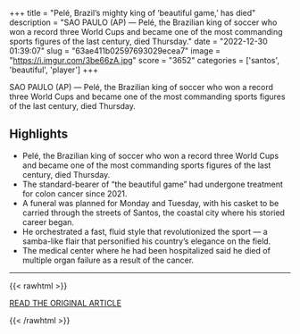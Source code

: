 +++
title = "Pelé, Brazil’s mighty king of ‘beautiful game,’ has died"
description = "SAO PAULO (AP) — Pelé, the Brazilian king of soccer who won a record three World Cups and became one of the most commanding sports figures of the last century, died Thursday."
date = "2022-12-30 01:39:07"
slug = "63ae411b02597693029ecea7"
image = "https://i.imgur.com/3be66zA.jpg"
score = "3652"
categories = ['santos', 'beautiful', 'player']
+++

SAO PAULO (AP) — Pelé, the Brazilian king of soccer who won a record three World Cups and became one of the most commanding sports figures of the last century, died Thursday.

## Highlights

- Pelé, the Brazilian king of soccer who won a record three World Cups and became one of the most commanding sports figures of the last century, died Thursday.
- The standard-bearer of “the beautiful game” had undergone treatment for colon cancer since 2021.
- A funeral was planned for Monday and Tuesday, with his casket to be carried through the streets of Santos, the coastal city where his storied career began.
- He orchestrated a fast, fluid style that revolutionized the sport — a samba-like flair that personified his country’s elegance on the field.
- The medical center where he had been hospitalized said he died of multiple organ failure as a result of the cancer.

---

{{< rawhtml >}}
  <p class="article-category">
    <a target="_blank" href="https://apnews.com/article/pele-soccer-star-dead-f2c5f7d2771b96dbd854cb025ab2563a">READ THE ORIGINAL ARTICLE</a>
  </p>
{{< /rawhtml >}}
